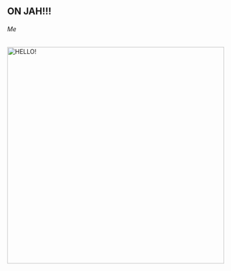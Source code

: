 <!DOCTYPE html>
<html lang="en">

<head>
  <title>Awesome Chris Liu</title>
</head>
  
<body>
<h2>ON JAH!!!</h2>

<h6>Me</h6>
<img src = "https://upload.wikimedia.org/wikipedia/en/thumb/9/9a/Trollface_non-free.png/220px-Trollface_non-free.png" alt = "HELLO!" height = "500" width = "500">

</body>
</html>

